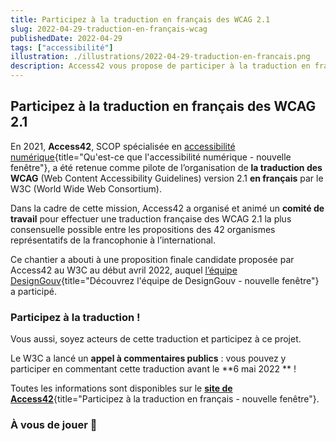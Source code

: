 ```yaml
---
title: Participez à la traduction en français des WCAG 2.1
slug: 2022-04-29-traduction-en-français-wcag
publishedDate: 2022-04-29
tags: ["accessibilité"]
illustration: ./illustrations/2022-04-29-traduction-en-francais.png
description: Access42 vous propose de participer à la traduction en français des WCAG 2.1
---
```

## Participez à la traduction en français des WCAG 2.1

En 2021, **Access42**, SCOP spécialisée en [accessibilité numérique](https://design.numerique.gouv.fr/accessibilite-numerique/){title="Qu'est-ce que l'accessibilité numérique - nouvelle fenêtre"}, a été retenue comme pilote de l’organisation de **la traduction des WCAG** (Web Content Accessibility Guidelines) version 2.1 **en français** par le W3C (World Wide Web Consortium). 

Dans la cadre de cette mission, Access42 a organisé et animé un **comité de travail** pour effectuer une traduction française des WCAG 2.1 la plus consensuelle possible entre les propositions des 42 organismes représentatifs de la francophonie à l’international. 

Ce chantier a abouti à une proposition finale candidate proposée par Access42 au W3C au début avril 2022, auquel [l’équipe DesignGouv](https://design.numerique.gouv.fr/a-propos/){title="Découvrez l'équipe de DesignGouv - nouvelle fenêtre"} a participé. 

### Participez à la traduction&nbsp;!

Vous aussi, soyez acteurs de cette traduction et participez à ce projet.

Le W3C a lancé un **appel à commentaires publics** : vous pouvez y participer en commentant cette traduction avant le **6 mai 2022 **&nbsp;!

Toutes les informations sont disponibles sur le [**site de Access42**](https://access42.net/traduction-francaise-officielle-wcag-2-1#2022-04-07){title="Participez à la traduction en français - nouvelle fenêtre"}.

### À vous de jouer&nbsp;🏁
